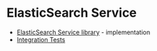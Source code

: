 # ElasticSearch Service

* [ElasticSearch Service library](elasticsearch-service) - implementation
* [Integration Tests](elasticsearch-tests)